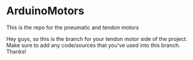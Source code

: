 # ArduinoMotors
This is the repo for the pneumatic and tendon motors 



Hey guys, so this is the branch for your tendon motor side of the project. Make sure to add any code/sources that you've used into this branch. Thanks!

